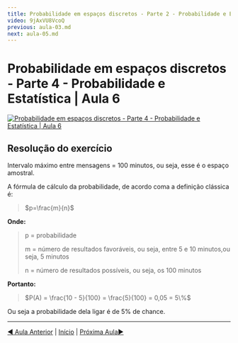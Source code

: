 ```yaml
---
title: Probabilidade em espaços discretos - Parte 2 - Probabilidade e Estatística | Aula 4
video: 9jAxVU8VcoQ
previous: aula-03.md
next: aula-05.md
---
```


# Probabilidade em espaços discretos - Parte 4 - Probabilidade e Estatística | Aula 6

[![Probabilidade em espaços discretos - Parte 4 - Probabilidade e Estatística | Aula 6](https://img.youtube.com/vi/ilDH2Ut_NZc/0.jpg)](https://www.youtube.com/watch?v=ilDH2Ut_NZc)

## Resolução do exercício

Intervalo máximo entre mensagens = 100 minutos, ou seja, esse é o espaço amostral.

A fórmula de cálculo da probabilidade, de acordo coma a definição clássica é:

> $p=\frac{m}{n}$

**Onde:**
> p = probabilidade
>
> m = número de resultados favoráveis, ou seja, entre 5 e 10 minutos,ou seja, 5 minutos
>
> n = número de resultados possíveis, ou seja, os 100 minutos

**Portanto:**

> $P(A) = \frac{10 - 5}{100} = \frac{5}{100} = 0,05 = 5\%$

Ou seja a probabilidade dela ligar é de 5% de chance.

---
[&#9668; Aula Anterior](aula-05.md) | [Início](README.md) | [Próxima Aula&#9658;](aula-07.md)